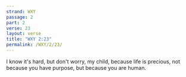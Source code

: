```yaml
---
strand: WXY
passage: 2
part: 2
verse: 23
layout: verse
title: "WXY 2:23"
permalink: /WXY/2/23/
---
```

I know it's hard, but don't worry, my child, because life is precious, not because you have purpose, but because you are human.
